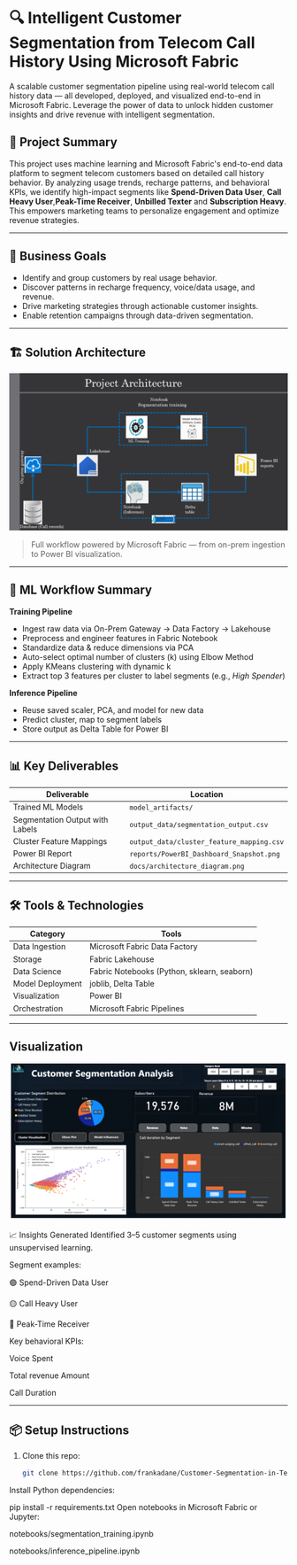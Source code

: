 # 🔍 Intelligent Customer Segmentation from Telecom Call History Using Microsoft Fabric
A scalable customer segmentation pipeline using real-world telecom call history data — all developed, deployed, and visualized end-to-end in Microsoft Fabric.
Leverage the power of data to unlock hidden customer insights and drive revenue with intelligent segmentation.

## 🚀 Project Summary

This project uses machine learning and Microsoft Fabric's end-to-end data platform to segment telecom customers based on detailed call history behavior. By analyzing usage trends, recharge patterns, and behavioral KPIs, we identify high-impact segments like **Spend-Driven Data User**, **Call Heavy User**,**Peak-Time Receiver**, **Unbilled Texter** and **Subscription Heavy**. This empowers marketing teams to personalize engagement and optimize revenue strategies.

---

## 🎯 Business Goals

- Identify and group customers by real usage behavior.
- Discover patterns in recharge frequency, voice/data usage, and revenue.
- Drive marketing strategies through actionable customer insights.
- Enable retention campaigns through data-driven segmentation.

---

## 🏗️ Solution Architecture

![Architecture Diagram](docs/architecture.png)

> Full workflow powered by Microsoft Fabric — from on-prem ingestion to Power BI visualization.

---

## 🧪 ML Workflow Summary

**Training Pipeline**
- Ingest raw data via On-Prem Gateway → Data Factory → Lakehouse
- Preprocess and engineer features in Fabric Notebook
- Standardize data & reduce dimensions via PCA
- Auto-select optimal number of clusters (k) using Elbow Method
- Apply KMeans clustering with dynamic k
- Extract top 3 features per cluster to label segments (e.g., *High Spender*)

**Inference Pipeline**
- Reuse saved scaler, PCA, and model for new data
- Predict cluster, map to segment labels
- Store output as Delta Table for Power BI

---

## 📊 Key Deliverables

| Deliverable                        | Location                             |
|-----------------------------------|--------------------------------------|
| Trained ML Models                 | `model_artifacts/`                   |
| Segmentation Output with Labels   | `output_data/segmentation_output.csv`|
| Cluster Feature Mappings          | `output_data/cluster_feature_mapping.csv` |
| Power BI Report                   | `reports/PowerBI_Dashboard_Snapshot.png` |
| Architecture Diagram              | `docs/architecture_diagram.png`     |

---

## 🛠️ Tools & Technologies

| Category             | Tools                                      |
|----------------------|---------------------------------------------|
| Data Ingestion        | Microsoft Fabric Data Factory               |
| Storage               | Fabric Lakehouse                            |
| Data Science          | Fabric Notebooks (Python, sklearn, seaborn) |
| Model Deployment      | joblib, Delta Table                         |
| Visualization         | Power BI                                    |
| Orchestration         | Microsoft Fabric Pipelines                  |

---

## Visualization
![PowerBI reports Diagram](docs/seg_report.png)

📈 Insights Generated
Identified 3–5 customer segments using unsupervised learning.

Segment examples:

🟢 Spend-Driven Data User

🟡 Call Heavy User

🔵 Peak-Time Receiver

Key behavioral KPIs:

Voice Spent

Total revenue Amount

Call Duration

---
## 📦 Setup Instructions

1. Clone this repo:
   ```bash
   git clone https://github.com/frankadane/Customer-Segmentation-in-Telecom-with-Microsoft-Fabric.git
Install Python dependencies:

pip install -r requirements.txt
Open notebooks in Microsoft Fabric or Jupyter:

notebooks/segmentation_training.ipynb

notebooks/inference_pipeline.ipynb



